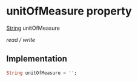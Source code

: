 


# unitOfMeasure property






[String](https://api.flutter.dev/flutter/dart-core/String-class.html) unitOfMeasure
  
_read / write_






## Implementation

```dart
String unitOfMeasure = '';


```







